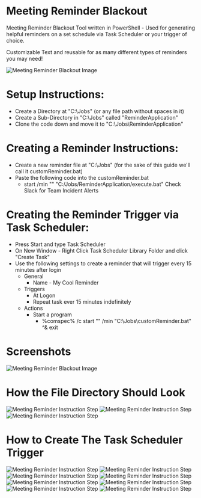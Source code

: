 # Meeting Reminder Blackout
Meeting Reminder Blackout Tool written in PowerShell - Used for generating helpful reminders on a set schedule via Task Scheduler or your trigger of choice.

Customizable Text and reusable for as many different types of reminders you may need!

![Meeting Reminder Blackout Image](assets/Demo.jpg)

# Setup Instructions:
- Create a Directory at "C:\Jobs" (or any file path without spaces in it)
- Create a Sub-Directory in "C:\Jobs" called "ReminderApplication"
- Clone the code down and move it to "C:\Jobs\ReminderApplication"

# Creating a Reminder Instructions:
- Create a new reminder file at "C:\Jobs\" (for the sake of this guide we'll call it customReminder.bat)
- Paste the following code into the customReminder.bat
    - start /min "" "C:/Jobs/ReminderApplication/execute.bat" Check Slack for Team Incident Alerts

# Creating the Reminder Trigger via Task Scheduler:
- Press Start and type Task Scheduler
- On New Window - Right Click Task Scheduler Library Folder and click "Create Task"
- Use the following settings to create a reminder that will trigger every 15 minutes after login
    - General
        - Name - My Cool Reminder
    - Triggers
        - At Logon
        - Repeat task ever 15 minutes indefinitely
    - Actions
        - Start a program
            - %comspec% /c start "" /min "C:\Jobs\customReminder.bat"  ^& exit

# Screenshots

![Meeting Reminder Blackout Image](assets/Demo.jpg)

# How the File Directory Should Look
![Meeting Reminder Instruction Step](assets/Explorer%20-%201.png)
![Meeting Reminder Instruction Step](assets/Explorer%20-%202.png)
![Meeting Reminder Instruction Step](assets/Explorer%20-%203.png)

# How to Create The Task Scheduler Trigger
![Meeting Reminder Instruction Step](assets/Start%20Menu.png)
![Meeting Reminder Instruction Step](assets/Task%20Scheduler%20-%200.png)
![Meeting Reminder Instruction Step](assets/Task%20Scheduler%20-%201.png)
![Meeting Reminder Instruction Step](assets/Task%20Scheduler%20-%202.png)
![Meeting Reminder Instruction Step](assets/Task%20Scheduler%20-%203.png)
![Meeting Reminder Instruction Step](assets/Task%20Scheduler%20-%204.png)
![Meeting Reminder Instruction Step](assets/Task%20Scheduler%20-%205.png)
![Meeting Reminder Instruction Step](assets/Task%20Scheduler%20-%206.png)